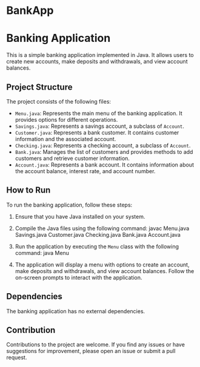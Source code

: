 # BankApp


# Banking Application

This is a simple banking application implemented in Java. It allows users to create new accounts, make deposits and withdrawals, and view account balances.

## Project Structure

The project consists of the following files:

- `Menu.java`: Represents the main menu of the banking application. It provides options for different operations.
- `Savings.java`: Represents a savings account, a subclass of `Account`.
- `Customer.java`: Represents a bank customer. It contains customer information and the associated account.
- `Checking.java`: Represents a checking account, a subclass of `Account`.
- `Bank.java`: Manages the list of customers and provides methods to add customers and retrieve customer information.
- `Account.java`: Represents a bank account. It contains information about the account balance, interest rate, and account number.

## How to Run

To run the banking application, follow these steps:

1. Ensure that you have Java installed on your system.
2. Compile the Java files using the following command:
	javac Menu.java Savings.java Customer.java Checking.java Bank.java Account.java


3. Run the application by executing the `Menu` class with the following command:	java Menu


4. The application will display a menu with options to create an account, make deposits and withdrawals, and view account balances. Follow the on-screen prompts to interact with the application.

## Dependencies

The banking application has no external dependencies.

## Contribution

Contributions to the project are welcome. If you find any issues or have suggestions for improvement, please open an issue or submit a pull request.











